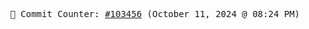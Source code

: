 <p align="center">
    <samp>
        📮 Commit Counter: <a href="https://github.com/Javascript-void0/Javascript-void0/commits/main">#103456</a> (October 11, 2024 @ 08:24 PM)
    </samp>
</p>